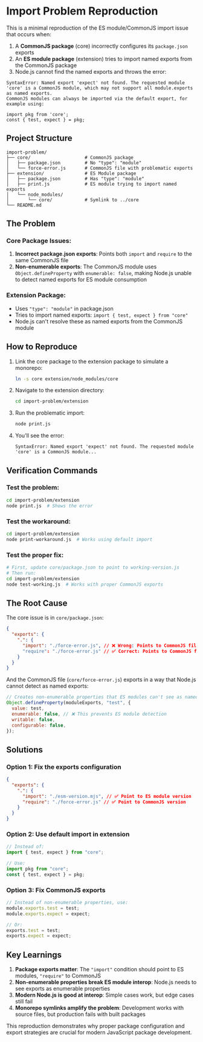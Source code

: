 # Import Problem Reproduction

This is a minimal reproduction of the ES module/CommonJS import issue that occurs when:

1. A **CommonJS package** (core) incorrectly configures its `package.json` exports
2. An **ES module package** (extension) tries to import named exports from the CommonJS package
3. Node.js cannot find the named exports and throws the error:

```
SyntaxError: Named export 'expect' not found. The requested module 'core' is a CommonJS module, which may not support all module.exports as named exports.
CommonJS modules can always be imported via the default export, for example using:

import pkg from 'core';
const { test, expect } = pkg;
```

## Project Structure

```
import-problem/
├── core/                    # CommonJS package
│   ├── package.json         # No "type": "module"
│   └── force-error.js       # CommonJS file with problematic exports
├── extension/               # ES Module package
│   ├── package.json         # Has "type": "module"
│   ├── print.js             # ES module trying to import named exports
│   └── node_modules/
│       └── core/            # Symlink to ../core
└── README.md
```

## The Problem

### Core Package Issues:

1. **Incorrect package.json exports**: Points both `import` and `require` to the same CommonJS file
2. **Non-enumerable exports**: The CommonJS module uses `Object.defineProperty` with `enumerable: false`, making Node.js unable to detect named exports for ES module consumption

### Extension Package:

- Uses `"type": "module"` in package.json
- Tries to import named exports: `import { test, expect } from "core"`
- Node.js can't resolve these as named exports from the CommonJS module

## How to Reproduce

1. Link the core package to the extension package to simulate a monorepo:

   ```bash
   ln -s core extension/node_modules/core
   ```

2. Navigate to the extension directory:

   ```bash
   cd import-problem/extension
   ```

3. Run the problematic import:

   ```bash
   node print.js
   ```

4. You'll see the error:
   ```
   SyntaxError: Named export 'expect' not found. The requested module 'core' is a CommonJS module...
   ```

## Verification Commands

### Test the problem:

```bash
cd import-problem/extension
node print.js  # Shows the error
```

### Test the workaround:

```bash
cd import-problem/extension
node print-workaround.js  # Works using default import
```

### Test the proper fix:

```bash
# First, update core/package.json to point to working-version.js
# Then run:
cd import-problem/extension
node test-working.js  # Works with proper CommonJS exports
```

## The Root Cause

The core issue is in `core/package.json`:

```json
{
  "exports": {
    ".": {
      "import": "./force-error.js", // ❌ Wrong: Points to CommonJS file
      "require": "./force-error.js" // ✅ Correct: Points to CommonJS file
    }
  }
}
```

And the CommonJS file (`core/force-error.js`) exports in a way that Node.js cannot detect as named exports:

```javascript
// Creates non-enumerable properties that ES modules can't see as named exports
Object.defineProperty(moduleExports, "test", {
  value: test,
  enumerable: false, // ❌ This prevents ES module detection
  writable: false,
  configurable: false,
});
```

## Solutions

### Option 1: Fix the exports configuration

```json
{
  "exports": {
    ".": {
      "import": "./esm-version.mjs", // ✅ Point to ES module version
      "require": "./force-error.js" // ✅ Point to CommonJS version
    }
  }
}
```

### Option 2: Use default import in extension

```javascript
// Instead of:
import { test, expect } from "core";

// Use:
import pkg from "core";
const { test, expect } = pkg;
```

### Option 3: Fix CommonJS exports

```javascript
// Instead of non-enumerable properties, use:
module.exports.test = test;
module.exports.expect = expect;

// Or:
exports.test = test;
exports.expect = expect;
```

## Key Learnings

1. **Package exports matter**: The `"import"` condition should point to ES modules, `"require"` to CommonJS
2. **Non-enumerable properties break ES module interop**: Node.js needs to see exports as enumerable properties
3. **Modern Node.js is good at interop**: Simple cases work, but edge cases still fail
4. **Monorepo symlinks amplify the problem**: Development works with source files, but production fails with built packages

This reproduction demonstrates why proper package configuration and export strategies are crucial for modern JavaScript package development.
